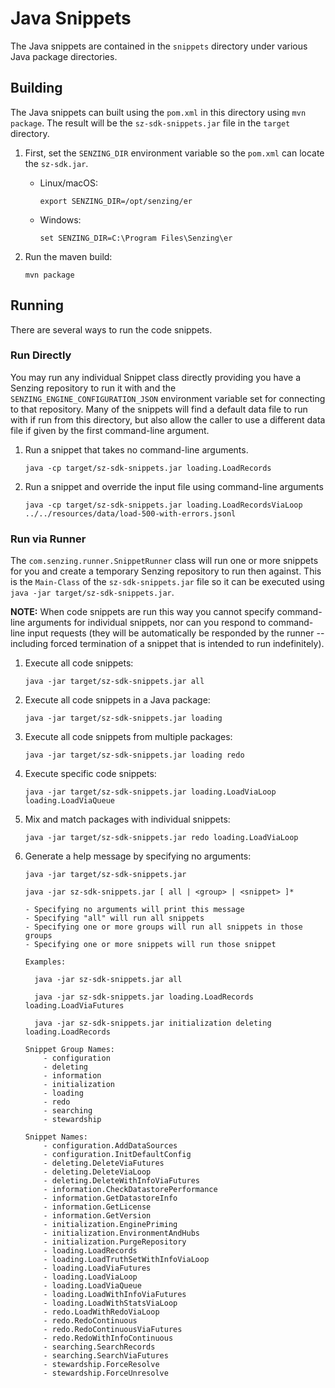 # Java Snippets

The Java snippets are contained in the `snippets` directory under various Java package directories.

## Building

The Java snippets can built using the `pom.xml` in this directory using `mvn package`.  The result will be the `sz-sdk-snippets.jar` file in the `target` directory.

1. First, set the `SENZING_DIR` environment variable so the `pom.xml` can locate
the `sz-sdk.jar`.
    - Linux/macOS:

        ```console
        export SENZING_DIR=/opt/senzing/er
        ```

    - Windows:

        ```console
        set SENZING_DIR=C:\Program Files\Senzing\er
        ```

1. Run the maven build:

    ```console
    mvn package
    ```

## Running

There are several ways to run the code snippets.

### Run Directly

You may run any individual Snippet class directly providing you have a Senzing repository to run it with and the `SENZING_ENGINE_CONFIGURATION_JSON` environment variable set for connecting to that repository.  Many of the snippets will find a default data file to run with if run from this directory, but also allow the caller to use a different data file if given by the first command-line argument.

1. Run a snippet that takes no command-line arguments.

    ```console
    java -cp target/sz-sdk-snippets.jar loading.LoadRecords
    ```

2. Run a snippet and override the input file using command-line arguments

    ```console
    java -cp target/sz-sdk-snippets.jar loading.LoadRecordsViaLoop ../../resources/data/load-500-with-errors.jsonl
    ```

### Run via Runner

The `com.senzing.runner.SnippetRunner` class will run one or more snippets for you and create a temporary Senzing repository to run
then against.  This is the `Main-Class` of the `sz-sdk-snippets.jar` file so it can be executed using `java -jar target/sz-sdk-snippets.jar`.

**NOTE:** When code snippets are run this way you cannot specify command-line arguments for individual snippets, nor can you respond to command-line input requests (they will be automatically be responded by the runner -- including forced termination of a snippet that is intended to run indefinitely).

1. Execute all code snippets:

    ```console
    java -jar target/sz-sdk-snippets.jar all
    ```

2. Execute all code snippets in a Java package:

    ```console
    java -jar target/sz-sdk-snippets.jar loading
    ```

3. Execute all code snippets from multiple packages:

    ```console
    java -jar target/sz-sdk-snippets.jar loading redo
    ```

4. Execute specific code snippets:

    ```console
    java -jar target/sz-sdk-snippets.jar loading.LoadViaLoop loading.LoadViaQueue
    ```

5. Mix and match packages with individual snippets:

    ```console
    java -jar target/sz-sdk-snippets.jar redo loading.LoadViaLoop
    ```

6. Generate a help message by specifying no arguments:

    ```console
    java -jar target/sz-sdk-snippets.jar

    java -jar sz-sdk-snippets.jar [ all | <group> | <snippet> ]*
    
    - Specifying no arguments will print this message
    - Specifying "all" will run all snippets
    - Specifying one or more groups will run all snippets in those groups
    - Specifying one or more snippets will run those snippet

    Examples:

      java -jar sz-sdk-snippets.jar all

      java -jar sz-sdk-snippets.jar loading.LoadRecords loading.LoadViaFutures

      java -jar sz-sdk-snippets.jar initialization deleting loading.LoadRecords

    Snippet Group Names:
        - configuration
        - deleting
        - information
        - initialization
        - loading
        - redo
        - searching
        - stewardship

    Snippet Names:
        - configuration.AddDataSources
        - configuration.InitDefaultConfig
        - deleting.DeleteViaFutures
        - deleting.DeleteViaLoop
        - deleting.DeleteWithInfoViaFutures
        - information.CheckDatastorePerformance
        - information.GetDatastoreInfo
        - information.GetLicense
        - information.GetVersion
        - initialization.EnginePriming
        - initialization.EnvironmentAndHubs
        - initialization.PurgeRepository
        - loading.LoadRecords
        - loading.LoadTruthSetWithInfoViaLoop
        - loading.LoadViaFutures
        - loading.LoadViaLoop
        - loading.LoadViaQueue
        - loading.LoadWithInfoViaFutures
        - loading.LoadWithStatsViaLoop
        - redo.LoadWithRedoViaLoop
        - redo.RedoContinuous
        - redo.RedoContinuousViaFutures
        - redo.RedoWithInfoContinuous
        - searching.SearchRecords
        - searching.SearchViaFutures
        - stewardship.ForceResolve
        - stewardship.ForceUnresolve
    ```
